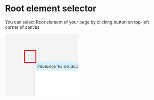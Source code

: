 # Root element selector

You can select Root element of your page by clicking button on top-left corner of canvas

![](<.gitbook/assets/image (1).png>)
